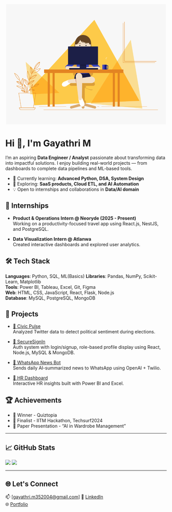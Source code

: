 <!-- 🧑‍💻 Banner or Intro -->
<p align="center">
  <img src="./code.gif" width="500" alt="Animated Coding">
</p>

# Hi 👋, I'm Gayathri M

I’m an aspiring **Data Engineer / Analyst** passionate about transforming data into impactful solutions. I enjoy building real-world projects — from dashboards to complete data pipelines and ML-based tools.

- 🌱 Currently learning: **Advanced Python, DSA, System Design**
- 🔭 Exploring: **SaaS products, Cloud ETL, and AI Automation**
- 💡 Open to internships and collaborations in **Data/AI domain**



## 💼 Internships

- **Product & Operations Intern @ Neoryde (2025 - Present)**  
  Working on a productivity-focused travel app using React.js, NestJS, and PostgreSQL.

- **Data Visualization Intern @ Atlanwa**  
  Created interactive dashboards and explored user analytics.



## 🛠 Tech Stack

**Languages**: Python, SQL, ML(Basics)
**Libraries**: Pandas, NumPy, Scikit-Learn, Matplotlib  
**Tools**: Power BI, Tableau, Excel, Git, Figma  
**Web**: HTML, CSS, JavaScript, React, Flask, Node.js  
**Database**: MySQL, PostgreSQL, MongoDB  



## 📌 Projects

- [🔗 Civic Pulse](https://github.com/gayathrim352004/Civic-Pulse)  
  Analyzed Twitter data to detect political sentiment during elections.

- [🔗 SecureSignIn](https://github.com/gayathrim352004/SecureSignIn)  
  Auth system with login/signup, role-based profile display using React, Node.js, MySQL & MongoDB.

- [🔗 WhatsApp News Bot](https://github.com/gayathrim352004/WhatsApp-News-Summarizer)  
  Sends daily AI-summarized news to WhatsApp using OpenAI + Twilio.

- [🔗 HR Dashboard](https://github.com/gayathrim352004/HR-Dashboard)  
  Interactive HR insights built with Power BI and Excel.



## 🏆 Achievements

- 🥇 Winner - Quiztopia  
- 🧠 Finalist - IITM Hackathon, Techsurf2024  
- 📑 Paper Presentation - “AI in Wardrobe Management”

---

## 📈 GitHub Stats

<p align="left">
  <img src="https://github-readme-stats.vercel.app/api?username=gayathrim352004&show_icons=true&theme=gruvbox" width="47%" />
  <img src="https://github-readme-streak-stats.herokuapp.com/?user=gayathrim352004&theme=gruvbox" width="47%" />
</p>

---

## 🌐 Let's Connect

📫 [gayathri.m352004@gmail.com] 
🔗 [LinkedIn](https://www.linkedin.com/in/gayathrim352004/)  
🌐 [Portfolio](https://portfolio-six-woad-3d0urlcn97.vercel.app/)

